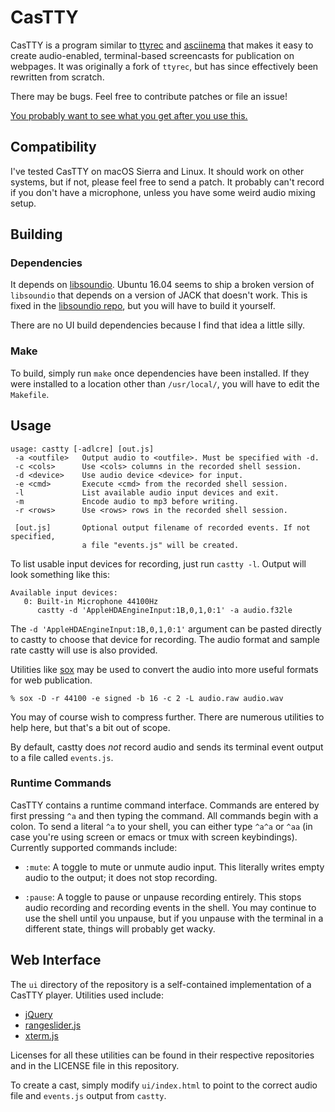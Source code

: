 # CasTTY

CasTTY is a program similar to [ttyrec](http://0xcc.net/ttyrec/) and
[asciinema](https://github.com/asciinema/asciinema) that makes it easy to
create audio-enabled, terminal-based screencasts for publication on webpages.
It was originally a fork of `ttyrec`, but has since effectively been
rewritten from scratch.

There may be bugs. Feel free to contribute patches or file an issue!

[You probably want to see what you get after you use this.](https://9vx.org/~dho/term/index.html)

## Compatibility

I've tested CasTTY on macOS Sierra and Linux. It should work on other systems,
but if not, please feel free to send a patch. It probably can't record if you
don't have a microphone, unless you have some weird audio mixing setup.

## Building

### Dependencies 

It depends on [libsoundio](http://libsound.io/). Ubuntu 16.04 seems to ship a
broken version of `libsoundio` that depends on a version of JACK that doesn't
work. This is fixed in the [libsoundio repo](https://github.com/andrewrk/libsoundio),
but you will have to build it yourself.

There are no UI build dependencies because I find that idea a little silly.

### Make

To build, simply run `make` once dependencies have been installed. If they were
installed to a location other than `/usr/local/`, you will have to edit the
`Makefile`. 

## Usage

    usage: castty [-adlcre] [out.js]
     -a <outfile>   Output audio to <outfile>. Must be specified with -d.
     -c <cols>      Use <cols> columns in the recorded shell session.
     -d <device>    Use audio device <device> for input.
     -e <cmd>       Execute <cmd> from the recorded shell session.
     -l             List available audio input devices and exit.
     -m             Encode audio to mp3 before writing.
     -r <rows>      Use <rows> rows in the recorded shell session.
    
     [out.js]       Optional output filename of recorded events. If not specified,
                    a file "events.js" will be created.

To list usable input devices for recording, just run `castty -l`. Output will
look something like this:

    Available input devices:
       0: Built-in Microphone 44100Hz
          castty -d 'AppleHDAEngineInput:1B,0,1,0:1' -a audio.f32le

The `-d 'AppleHDAEngineInput:1B,0,1,0:1'` argument can be pasted directly to
castty to choose that device for recording. The audio format and sample rate
castty will use is also provided.

Utilities like [sox](http://sox.sourceforge.net/) may be used to convert the
audio into more useful formats for web publication.

    % sox -D -r 44100 -e signed -b 16 -c 2 -L audio.raw audio.wav

You may of course wish to compress further. There are numerous utilities to
help here, but that's a bit out of scope.

By default, castty does _not_ record audio and sends its terminal event output
to a file called `events.js`.

### Runtime Commands

CasTTY contains a runtime command interface. Commands are entered by first
pressing `^a` and then typing the command. All commands begin with a colon. To
send a literal `^a` to your shell, you can either type `^a^a` or `^aa` (in
case you're using screen or emacs or tmux with screen keybindings). Currently
supported commands include:

 * `:mute`: A toggle to mute or unmute audio input. This literally writes empty
   audio to the output; it does not stop recording.

 * `:pause`: A toggle to pause or unpause recording entirely. This stops audio
   recording and recording events in the shell. You may continue to use the
   shell until you unpause, but if you unpause with the terminal in a
   different state, things will probably get wacky.

## Web Interface

The `ui` directory of the repository is a self-contained implementation of a
CasTTY player. Utilities used include:

 * [jQuery](https://jquery.com/)
 * [rangeslider.js](https://github.com/andreruffert/rangeslider.js)
 * [xterm.js](https://github.com/sourcelair/xterm.js)

Licenses for all these utilities can be found in their respective repositories
and in the LICENSE file in this repository.

To create a cast, simply modify `ui/index.html` to point to the correct audio
file and `events.js` output from `castty`.
